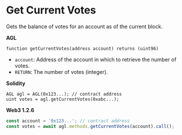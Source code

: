 # Get Current Votes

Gets the balance of votes for an account as of the current block.

**AGL**

```text
function getCurrentVotes(address account) returns (uint96)
```

* `account`: Address of the account in which to retrieve the number of votes.
* `RETURN`: The number of votes \(integer\).

**Solidity**

```text
AGL agl = AGL(0x123...); // contract address
uint votes = agl.getCurrentVotes(0xabc...);
```

**Web3 1.2.6**

```javascript
const account = '0x123...'; // contract address
const votes = await agl.methods.getCurrentVotes(account).call();
```

